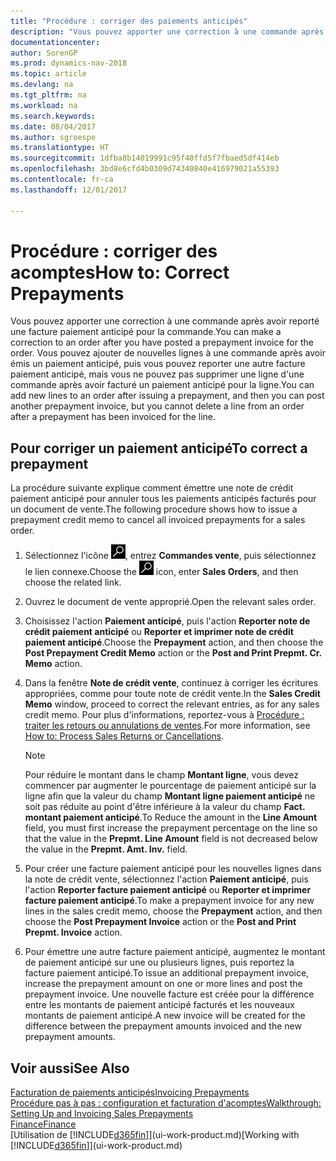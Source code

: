 ```yaml
---
title: "Procédure : corriger des paiements anticipés"
description: "Vous pouvez apporter une correction à une commande après avoir reporté une facture paiement anticipé pour la commande. Vous pouvez ajouter de nouvelles lignes à une commande après avoir émis un paiement anticipé, puis vous pouvez reporter une autre facture paiement anticipé, mais vous ne pouvez pas supprimer une ligne d'une commande après avoir facturé un paiement anticipé pour la ligne."
documentationcenter: 
author: SorenGP
ms.prod: dynamics-nav-2018
ms.topic: article
ms.devlang: na
ms.tgt_pltfrm: na
ms.workload: na
ms.search.keywords: 
ms.date: 08/04/2017
ms.author: sgroespe
ms.translationtype: HT
ms.sourcegitcommit: 1dfba8b14019991c95f40ffd5f7fbaed5df414eb
ms.openlocfilehash: 3bd8e6cfd4b0309d74340840e416979021a55393
ms.contentlocale: fr-ca
ms.lasthandoff: 12/01/2017

---
```

# <a name="how-to-correct-prepayments"></a><span data-ttu-id="a32cf-104">Procédure : corriger des acomptes</span><span class="sxs-lookup"><span data-stu-id="a32cf-104">How to: Correct Prepayments</span></span>
<span data-ttu-id="a32cf-105">Vous pouvez apporter une correction à une commande après avoir reporté une facture paiement anticipé pour la commande.</span><span class="sxs-lookup"><span data-stu-id="a32cf-105">You can make a correction to an order after you have posted a prepayment invoice for the order.</span></span> <span data-ttu-id="a32cf-106">Vous pouvez ajouter de nouvelles lignes à une commande après avoir émis un paiement anticipé, puis vous pouvez reporter une autre facture paiement anticipé, mais vous ne pouvez pas supprimer une ligne d'une commande après avoir facturé un paiement anticipé pour la ligne.</span><span class="sxs-lookup"><span data-stu-id="a32cf-106">You can add new lines to an order after issuing a prepayment, and then you can post another prepayment invoice, but you cannot delete a line from an order after a prepayment has been invoiced for the line.</span></span>  

## <a name="to-correct-a-prepayment"></a><span data-ttu-id="a32cf-107">Pour corriger un paiement anticipé</span><span class="sxs-lookup"><span data-stu-id="a32cf-107">To correct a prepayment</span></span>
<span data-ttu-id="a32cf-108">La procédure suivante explique comment émettre une note de crédit paiement anticipé pour annuler tous les paiements anticipés facturés pour un document de vente.</span><span class="sxs-lookup"><span data-stu-id="a32cf-108">The following procedure shows how to issue a prepayment credit memo to cancel all invoiced prepayments for a sales order.</span></span>  
1. <span data-ttu-id="a32cf-109">Sélectionnez l'icône ![Page ou état pour la recherche](media/ui-search/search_small.png "Page ou état pour la recherche"), entrez **Commandes vente**, puis sélectionnez le lien connexe.</span><span class="sxs-lookup"><span data-stu-id="a32cf-109">Choose the ![Search for Page or Report](media/ui-search/search_small.png "Search for Page or Report icon") icon, enter **Sales Orders**, and then choose the related link.</span></span>  
2. <span data-ttu-id="a32cf-110">Ouvrez le document de vente approprié.</span><span class="sxs-lookup"><span data-stu-id="a32cf-110">Open the relevant sales order.</span></span>
3. <span data-ttu-id="a32cf-111">Choisissez l'action **Paiement anticipé**, puis l'action **Reporter note de crédit paiement anticipé** ou **Reporter et imprimer note de crédit paiement anticipé**.</span><span class="sxs-lookup"><span data-stu-id="a32cf-111">Choose the **Prepayment** action, and then choose the **Post Prepayment Credit Memo** action or the **Post and Print Prepmt. Cr. Memo** action.</span></span>  
4. <span data-ttu-id="a32cf-112">Dans la fenêtre **Note de crédit vente**, continuez à corriger les écritures appropriées, comme pour toute note de crédit vente.</span><span class="sxs-lookup"><span data-stu-id="a32cf-112">In the **Sales Credit Memo** window, proceed to correct the relevant entries, as for any sales credit memo.</span></span> <span data-ttu-id="a32cf-113">Pour plus d'informations, reportez-vous à [Procédure : traiter les retours ou annulations de ventes](sales-how-process-sales-returns-cancellations.md).</span><span class="sxs-lookup"><span data-stu-id="a32cf-113">For more information, see [How to: Process Sales Returns or Cancellations](sales-how-process-sales-returns-cancellations.md).</span></span>     

    > [!NOTE]  
    > <span data-ttu-id="a32cf-114">Pour réduire le montant dans le champ **Montant ligne**, vous devez commencer par augmenter le pourcentage de paiement anticipé sur la ligne afin que la valeur du champ **Montant ligne paiement anticipé** ne soit pas réduite au point d'être inférieure à la valeur du champ **Fact. montant paiement anticipé**.</span><span class="sxs-lookup"><span data-stu-id="a32cf-114">To Reduce the amount in the **Line Amount** field, you must first increase the prepayment percentage on the line so that the value in the **Prepmt. Line Amount** field is not decreased below the value in the **Prepmt. Amt. Inv.** field.</span></span>

5. <span data-ttu-id="a32cf-115">Pour créer une facture paiement anticipé pour les nouvelles lignes dans la note de crédit vente, sélectionnez l'action **Paiement anticipé**, puis l'action **Reporter facture paiement anticipé** ou **Reporter et imprimer facture paiement anticipé**.</span><span class="sxs-lookup"><span data-stu-id="a32cf-115">To make a prepayment invoice for any new lines in the sales credit memo, choose the **Prepayment** action, and then choose the **Post Prepayment Invoice** action or the **Post and Print Prepmt. Invoice** action.</span></span>  
6. <span data-ttu-id="a32cf-116">Pour émettre une autre facture paiement anticipé, augmentez le montant de paiement anticipé sur une ou plusieurs lignes, puis reportez la facture paiement anticipé.</span><span class="sxs-lookup"><span data-stu-id="a32cf-116">To issue an additional prepayment invoice, increase the prepayment amount on one or more lines and post the prepayment invoice.</span></span> <span data-ttu-id="a32cf-117">Une nouvelle facture est créée pour la différence entre les montants de paiement anticipé facturés et les nouveaux montants de paiement anticipé.</span><span class="sxs-lookup"><span data-stu-id="a32cf-117">A new invoice will be created for the difference between the prepayment amounts invoiced and the new prepayment amounts.</span></span>  

## <a name="see-also"></a><span data-ttu-id="a32cf-118">Voir aussi</span><span class="sxs-lookup"><span data-stu-id="a32cf-118">See Also</span></span>  
[<span data-ttu-id="a32cf-119">Facturation de paiements anticipés</span><span class="sxs-lookup"><span data-stu-id="a32cf-119">Invoicing Prepayments</span></span>](finance-invoice-prepayments.md)  
[<span data-ttu-id="a32cf-120">Procédure pas à pas : configuration et facturation d'acomptes</span><span class="sxs-lookup"><span data-stu-id="a32cf-120">Walkthrough: Setting Up and Invoicing Sales Prepayments</span></span>](walkthrough-setting-up-and-invoicing-sales-prepayments.md)  
[<span data-ttu-id="a32cf-121">Finance</span><span class="sxs-lookup"><span data-stu-id="a32cf-121">Finance</span></span>](finance.md)  
<span data-ttu-id="a32cf-122">[Utilisation de [!INCLUDE[d365fin](includes/d365fin_md.md)]](ui-work-product.md)</span><span class="sxs-lookup"><span data-stu-id="a32cf-122">[Working with [!INCLUDE[d365fin](includes/d365fin_md.md)]](ui-work-product.md)</span></span>

